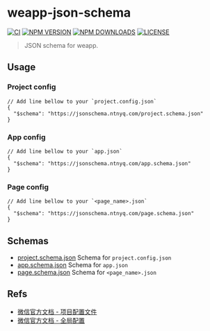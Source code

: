 # weapp-json-schema

[![CI](https://github.com/ntnyq/weapp-json-schema/workflows/CI/badge.svg)](https://github.com/ntnyq/weapp-json-schema/actions)
[![NPM VERSION](https://img.shields.io/npm/v/weapp-json-schema.svg)](https://www.npmjs.com/package/weapp-json-schema)
[![NPM DOWNLOADS](https://img.shields.io/npm/dy/weapp-json-schema.svg)](https://www.npmjs.com/package/weapp-json-schema)
[![LICENSE](https://img.shields.io/github/license/ntnyq/weapp-json-schema.svg)](https://github.com/ntnyq/weapp-json-schema/blob/main/LICENSE)

> JSON schema for weapp.

## Usage

### Project config

```jsonc
// Add line bellow to your `project.config.json`
{
  "$schema": "https://jsonschema.ntnyq.com/project.schema.json"
}
```

### App config

```jsonc
// Add line bellow to your `app.json`
{
  "$schema": "https://jsonschema.ntnyq.com/app.schema.json"
}
```

### Page config

```jsonc
// Add line bellow to your `<page_name>.json`
{
  "$schema": "https://jsonschema.ntnyq.com/page.schema.json"
}
```

## Schemas

- [project.schema.json](./project.schema.json) Schema for `project.config.json`
- [app.schema.json](./app.schema.json) Schema for `app.json`
- [page.schema.json](./page.schema.json) Schema for `<page_name>.json`

## Refs

- [微信官方文档 - 项目配置文件](https://developers.weixin.qq.com/miniprogram/dev/devtools/projectconfig.html)
- [微信官方文档 - 全局配置](https://developers.weixin.qq.com/miniprogram/dev/reference/configuration/app.html)
